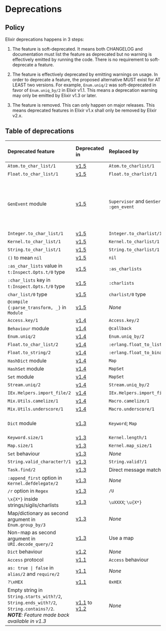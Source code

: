 # Deprecations

## Policy

Elixir deprecations happens in 3 steps:

  1. The feature is soft-deprecated. It means both CHANGELOG and documentation must list the feature as deprecated but no warning is effectively emitted by running the code. There is no requirement to soft-deprecate a feature.

  2. The feature is effectively deprecated by emitting warnings on usage. In order to deprecate a feature, the proposed alternative MUST exist for AT LEAST two versions. For example, `Enum.uniq/2` was soft-deprecated in favor of `Enum.uniq_by/2` in Elixir v1.1. This means a deprecation warning may only be emitted by Elixir v1.3 or later.

  3. The feature is removed. This can only happen on major releases. This means deprecated features in Elixir v1.x shall only be removed by Elixir v2.x.


## Table of deprecations

Deprecated feature        | Deprecated in | Replaced by             | Replacement available since
:------------------------ | :------------ | :---------------------- | :---------------------------
`Atom.to_char_list/1`     | [v1.5]    | `Atom.to_charlist/1`        | v1.3
`Float.to_char_list/1`    | [v1.5]    | `Float.to_charlist/1`       | v1.3
`GenEvent` module         | [v1.5]    | `Supervisor` and `GenServer`; `GenStage`; `:gen_event` | v1.0 (`Supervisor` and `GenServer`); v1.3 (`GenStage`); OTP 17 (`:gen_event`)
`Integer.to_char_list/1`  | [v1.5]    | `Integer.to_charlist/1`     | v1.3
`Kernel.to_char_list/1`   | [v1.5]    | `Kernel.to_charlist/1`      | v1.3
`String.to_char_list/1`   | [v1.5]    | `String.to_charlist/1`      | v1.3
`()` to mean `nil`        | [v1.5]    | `nil`                       | v1.0
`:as_char_lists` value in `t:Inspect.Opts.t/0` type | [v1.5] | `:as_charlists` | v1.3
`:char_lists` key in `t:Inspect.Opts.t/0` type | [v1.5] | `:charlists` | v1.3
`char_list/0` type        | [v1.5]    | `charlist/0` type           | v1.3
`@compile {:parse_transform, _}` in `Module` | [v1.5] | *None*      | *None*
`Access.key/1`            | [v1.4]    | `Access.key/2`              | v1.3
`Behaviour` module        | [v1.4]    | `@callback`                 | v1.0
`Enum.uniq/2`             | [v1.4]    | `Enum.uniq_by/2`            | v1.2
`Float.to_char_list/2`    | [v1.4]    | `:erlang.float_to_list/2`   | OTP 17
`Float.to_string/2`       | [v1.4]    | `:erlang.float_to_binary/2` | OTP 17
`HashDict` module         | [v1.4]    | `Map`                       | v1.2
`HashSet` module          | [v1.4]    | `MapSet`                    | v1.1
`Set` module              | [v1.4]    | `MapSet`                    | v1.1
`Stream.uniq/2`           | [v1.4]    | `Stream.uniq_by/2`          | v1.2
`IEx.Helpers.import_file/2` | [v1.4]  | `IEx.Helpers.import_file_if_available/2` | v1.3
`Mix.Utils.camelize/1`    | [v1.4]    | `Macro.camelize/1`          | v1.2
`Mix.Utils.underscore/1`  | [v1.4]    | `Macro.underscore/1`        | v1.2
`Dict` module             | [v1.3]    | `Keyword`; `Map`            | v1.0 (`Keyword`); v1.2 (`Map`)
`Keyword.size/1`          | [v1.3]        | `Kernel.length/1`       | v1.0
`Map.size/1`              | [v1.3]        | `Kernel.map_size/1`     | v1.0
`Set` behaviour           | [v1.3]        | *None*                  | *None*
`String.valid_character?/1` | [v1.3]      | `String.valid?/1`       | v1.0
`Task.find/2`             | [v1.3]        | Direct message matching | v1.0
`:append_first` option in `Kernel.defdelegate/2` | [v1.3] | *None*   | *None*
`/r` option in `Regex`    | [v1.3]        | `/U`                    | v1.1
`\x{X*}` inside strings/sigils/charlists | [v1.3] | `\uXXXX`; `\u{X*}` | v1.1
Map/dictionary as second argument in `Enum.group_by/3` | [v1.3] | *None* | *None*
Non-map as second argument in `URI.decode_query/2` | [v1.3] | Use a map | v1.0
`Dict` behaviour          | [v1.2]        | *None*                  | *None*
`Access` protocol         | [v1.1]        | `Access` behaviour      | v1.1
`as: true \| false` in `alias/2` and `require/2` | [v1.1] | *None*  | *None*
`?\xHEX`                  | [v1.1]        | `0xHEX`                 | v1.0
Empty string in `String.starts_with?/2`, `String.ends_with?/2`, `String.contains?/2`. *__NOTE__: Feature made back available in v1.3*| [v1.1] to [v1.2] | *None* | *None*

[v1.1]: https://github.com/elixir-lang/elixir/blob/v1.1/CHANGELOG.md#4-deprecations
[v1.2]: https://github.com/elixir-lang/elixir/blob/v1.2/CHANGELOG.md#changelog-for-elixir-v12
[v1.3]: https://github.com/elixir-lang/elixir/blob/v1.3/CHANGELOG.md#4-deprecations
[v1.4]: https://github.com/elixir-lang/elixir/blob/v1.4/CHANGELOG.md#4-deprecations
[v1.5]: https://github.com/elixir-lang/elixir/blob/v1.5/CHANGELOG.md#4-deprecations
